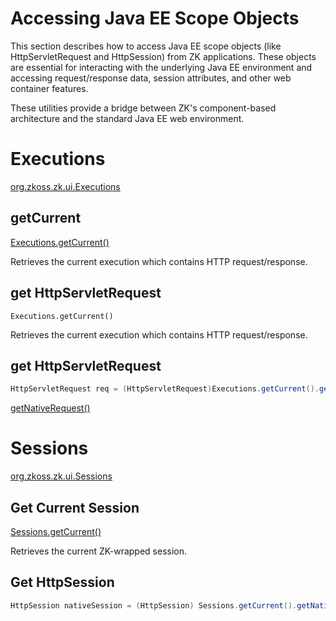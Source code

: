 # Accessing Java EE Scope Objects

This section describes how to access Java EE scope objects (like HttpServletRequest and HttpSession) from ZK applications. These objects are essential for interacting with the underlying Java EE environment and accessing request/response data, session attributes, and other web container features.

These utilities provide a bridge between ZK's component-based architecture and the standard Java EE web environment.

# Executions

[org.zkoss.zk.ui.Executions](https://www.zkoss.org/javadoc/latest/zk/org/zkoss/zk/ui/Executions.html)

## getCurrent
[Executions.getCurrent()](https://www.zkoss.org/javadoc/latest/zk/org/zkoss/zk/ui/Executions.html#getCurrent)

Retrieves the current execution which contains HTTP request/response.

## get HttpServletRequest

`Executions.getCurrent()`

Retrieves the current execution which contains HTTP request/response.

## get HttpServletRequest

``` java
HttpServletRequest req = (HttpServletRequest)Executions.getCurrent().getNativeRequest();
```

[getNativeRequest()](https://www.zkoss.org/javadoc/latest/zk/org/zkoss/zk/ui/Execution.html#getNativeRequest)

# Sessions

[org.zkoss.zk.ui.Sessions](https://www.zkoss.org/javadoc/latest/zk/org/zkoss/zk/ui/Sessions.html)

## Get Current Session

[Sessions.getCurrent()](https://www.zkoss.org/javadoc/latest/zk/org/zkoss/zk/ui/Sessions.html#getCurrent)

Retrieves the current ZK-wrapped session.

## Get HttpSession

``` java
HttpSession nativeSession = (HttpSession) Sessions.getCurrent().getNativeSession();
```
